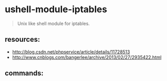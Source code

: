 # ushell-module-iptables
> Unix like shell module for iptables.

## resources:
+ http://blog.csdn.net/phpservice/article/details/11728513
+ http://www.cnblogs.com/bangerlee/archive/2013/02/27/2935422.html


## commands:
